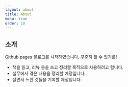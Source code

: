 ```yaml
---
layout: about
title: About
menu: true
order: 10
---
```


## 소개

Github pages 블로그를 시작하였습니다. 꾸준히 할 수 있기를!
* 책을 읽고, 리뷰 등을 쓰고 정리할 목적으로 사용하려고 합니다.
* 실무에서 겪은 내용을 정리할 예정입니다.
* 살면서 느낀 것들을 기록할 예정입니다.

